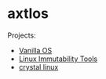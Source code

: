 # axtlos

Projects:
  - [Vanilla OS](https://vanillaos.org/)
  - [Linux Immutability Tools](https://github.com/linux-immutability-tools)
  - [crystal linux](https://getcryst.al)

